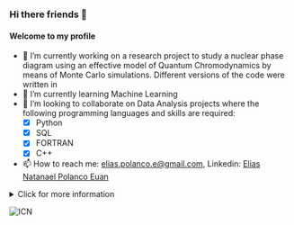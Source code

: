 ### Hi there friends 👋

#### Welcome to my profile

- 🔭 I’m currently working on a research project to study a nuclear phase diagram using an effective model of Quantum Chromodynamics by means of Monte Carlo simulations. Different versions of the code were written in 
- 🌱 I’m currently learning Machine Learning
- 👯 I’m looking to collaborate on Data Analysis projects where the following programming languages and skills are required:
  -  [x] Python
  -  [x] SQL
  -  [x] FORTRAN
  -  [X] C++ 
- 📫 How to reach me: elias.polanco.e@gmail.com, Linkedin: [Elias Natanael Polanco Euan](linkedin.com/in/elias-polanco-euan)

<details>
  <summary> Click for more information</summary>
  Work experience:
  
  - Professor of Linear Algebra and Statistics at Universidad Politécnica de Yucatán
  
  - Professor of Mathematics and Physics at UADY
</details>

![ICN](https://pbs.twimg.com/media/Fhqm1kUXgAEbXK9?format=jpg&name=small)

<!--
**natanael87/natanael87** is a ✨ _special_ ✨ repository because its `README.md` (this file) appears on your GitHub profile.

Here are some ideas to get you started:

- 🔭 I’m currently working on ...
- 🌱 I’m currently learning ...
- 👯 I’m looking to collaborate on ...
- 🤔 I’m looking for help with ...
- 💬 Ask me about ...
- 📫 How to reach me: ...
- 😄 Pronouns: ...
- ⚡ Fun fact: ...
-->
